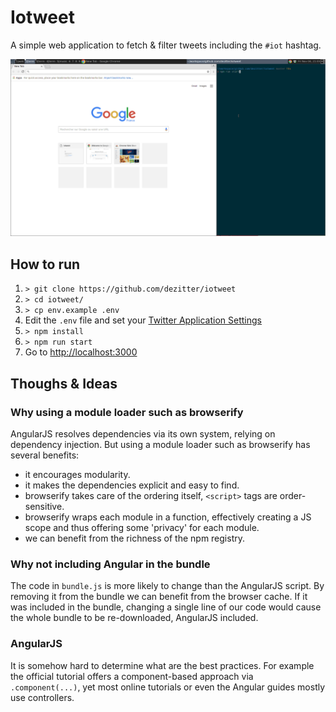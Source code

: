 # Iotweet

A simple web application to fetch & filter tweets including the `#iot` hashtag.

![Demo](/resources/demo.gif)

## How to run

1. `> git clone https://github.com/dezitter/iotweet`
2. `> cd iotweet/`
3. `> cp env.example .env`
4. Edit the `.env` file and set your [Twitter Application Settings](https://apps.twitter.com/)
5. `> npm install`
6. `> npm run start`
7. Go to [http://localhost:3000](http://localhost:3000)

## Thoughs & Ideas

### Why using a module loader such as browserify

AngularJS resolves dependencies via its own system, relying on dependency
injection. But using a module loader such as browserify has several benefits:

* it encourages modularity.
* it makes the dependencies explicit and easy to find.
* browserify takes care of the ordering itself, `<script>` tags are order-sensitive.
* browserify wraps each module in a function, effectively creating a JS scope
and thus offering some 'privacy' for each module.
* we can benefit from the richness of the npm registry.

### Why not including Angular in the bundle

The code in `bundle.js` is more likely to change than the AngularJS script. By
removing it from the bundle we can benefit from the browser cache. If it was
included in the bundle, changing a single line of our code would cause the whole
bundle to be re-downloaded, AngularJS included.

### AngularJS

It is somehow hard to determine what are the best practices. For example the
official tutorial offers a component-based approach via `.component(...)`,
yet most online tutorials or even the Angular guides mostly use controllers.

###
